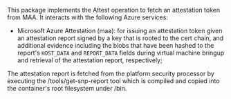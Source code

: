 This package implements the Attest operation to fetch an attestation token from MAA. It interacts with the following Azure services:
- Microsoft Azure Attestation (maa): for issuing an attestation token given an attestation report signed by a key that is rooted to the cert chain, and additional evidence including the blobs that have been hashed to the report's `HOST_DATA` and `REPORT_DATA` fields during virtual machine bringup and retrieval of the attestation report, respectively;

The attestation report is fetched from the platform security processor by executing the <parent>/tools/get-snp-report tool which is compiled and copied into the container's root filesystem under /bin.

